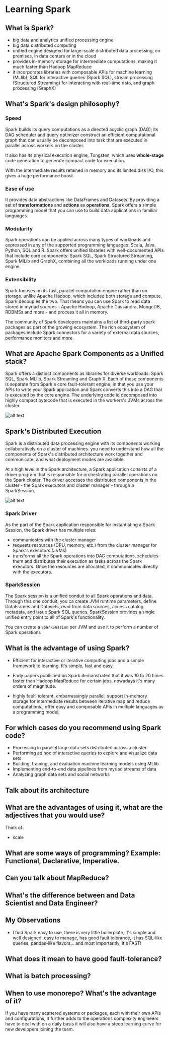 # Learning Spark

## What is Spark?

- big data and analytics unified processing engine
- big data distributed computing
- unified engine designed for large-scale distributed data processing, on premises, in data centers or in the cloud
- provides in-memory storage for intermediate computations, making it much faster than Hadoop MapReduce
- it incorporates libraries with composable APIs for machine learning (MLlib), SQL for interactive queries (Spark SQL), stream processing (Structured Streaming) for interacting with real-time data, and graph processing (GraphX)

## What's Spark's design philosophy?

### Speed

Spark builds its query computations as a directed acyclic graph (DAG); its DAG scheduler and query optimizer construct an efficient computational graph that can usually be decomposed into task that are executed in parallel across workers on the cluster.

It also has its physical execution engine, Tungsten, which uses **whole-stage** code generation to generate compact code for execution.

With the intermediate results retained in memory and its limited disk I/O, this gives a huge performance boost.

### Ease of use

It provides data abstractions like DataFrames and Datasets. By providing a set of **transformations** and **actions** as **operations**, Spark offers a simple programming model that you can use to build data applications in familiar languages.

### Modularity

Spark operations can be applied across many types of workloads and expressed in any of the supported programming languages: Scala, Java, Python, SQL and R. Spark offers unified libraries with well-documented APIs that include core components: Spark SQL, Spark Structured Streaming, Spark MlLib and GraphX, combining all the workloads running under one engine.

### Extensibility

Spark focuses on its fast, parallel computation engine rather than on storage. unlike Apache Hadoop, which included both storage and compute, Spark decouples the two. That means you can use Spark to read data stored in myriad sources - Apache Hadoop, Apache Cassandra, MongoDB, RDBMSs and more - and process it all in memory.

The community of Spark developers maintains a list of third-party spark packages as part of the growing ecosystem. The rich ecosystem of packages include Spark connectors for a variety of external data sources, performance monitors and more.

## What are Apache Spark Components as a Unified stack?

Spark offers 4 distinct components as libraries for diverse workloads: Spark SQL, Spark MLlib, Spark Streaming and Graph X. Each of these components is separate from Spark's core fault-tolerant engine, in that you use your APIs to write your Spark application and Spark converts this into a DAG that is executed by the core engine. The underlying code id decomposed into highly compact bytecode that is executed in the workers's JVMs across the cluster.

![alt text](https://learning.oreilly.com/api/v2/epubs/urn:orm:book:9781492050032/files/assets/lesp_0103.png)

## Spark's Distributed Execution

Spark is a distributed data processing engine with its components working collaboratively on a cluster of machines. you need to understand how all the components of Spark's distributed architecture work together and communicate, and what deployment modes are available.

At a high level in the Spark architecture, a Spark application consists of a driver program that is responsible for orchestrating parallel operations on the Spark cluster. The driver accesses the distributed components in the cluster - the Spark executors and cluster manager - through a SparkSession.

![alt text](https://learning.oreilly.com/api/v2/epubs/urn:orm:book:9781492050032/files/assets/lesp_0104.png)

### Spark Driver

As the part of the Spark application responsible for instantiating a Spark Session, the Spark driver has multiple roles:

- communicates with the cluster manager
- requests resources (CPU, memory, etc.) from the cluster manager for Spark's executors (JVMs)
- transforms all the Spark operations into DAG computations, schedules them and distributes their execution as tasks across the Spark executors. Once the resources are allocated, it communicates directly with the executors.

### SparkSession

The Spark session is a unified conduit to all Spark operations and data. Through this one conduit, you ca create JVM runtime parameters, define DataFrames and Datasets, read from data sources, access catalog metadata, and issue Spark SQL queries. SparkSession provides a single unified entry point to all of Spark's functionality.


You can create a `SparkSession` per JVM and use it to perform a number of Spark operations


## What is the advantage of using Spark?

- Efficient for interactive or iterative computing jobs and a simple framework to learning. It's simple, fast and easy.

- Early papers published on Spark demonstrated that it was 10 to 20 times faster than Hadoop MapReduce for certain jobs, nowadays it's many orders of magnitude.

- highly fault-tolerant, embarrassingly parallel, support in-memory storage for intermediate results between iterative map and reduce computations., offer easy and composable APIs in multiple languages as a programming model,


## For which cases do you recommend using Spark code?

* Processing in parallel large data sets distributed across a cluster
* Performing ad hoc of interactive queries to explore and visualize data sets
* Building, training, and evaluation machine learning models using MLlib
* Implementing end-to-end data pipelines from myriad streams of data
* Analyzing graph data sets and social networks


## Talk about its architecture

## What are the advantages of using it, what are the adjectives that you would use?

Think of:

* scale


## What are some ways of programming? Example: Functional, Declarative, Imperative.


## Can you talk about MapReduce?

## What's the difference between and Data Scientist and Data Engineer?



## My Observations

- I find Spark easy to use, there is very little boilerplate, it's simple and well designed, easy to manage, has good fault tolerance, it has SQL-like queries, pandas-like flavors... and most importantly, it's FAST!


## What does it mean to have good fault-tolerance?


## What is batch processing?


## When to use monorepo? What's the advantage of it?

If you have many scattered systems or packages, each with their own APIs and configurations, it further adds to the operations complexity engineers have to deal with on a daily basis it will also have a steep learning curve for new developers joining the team.



